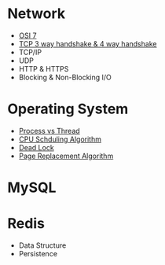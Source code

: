 # Network
- [OSI 7](Network/OSI%207.md)
- [TCP 3 way handshake & 4 way handshake](Network/shake.md)
- TCP/IP
- UDP
- HTTP & HTTPS
- Blocking & Non-Blocking I/O

# Operating System
- [Process vs Thread](OperatingSystem/process-vs-thread.md)
- [CPU Schduling Algorithm](OperatingSystem/SchedulingAlgorithm.md)
- [Dead Lock](OperatingSystem/deadlock.md)
- [Page Replacement Algorithm](OperatingSystem/PageReplaceAlgorithm.md)

# MySQL

# Redis
- Data Structure
- Persistence
